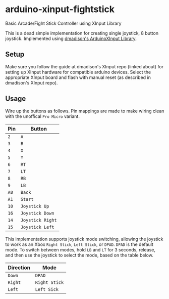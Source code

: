 # arduino-xinput-fightstick
Basic Arcade/Fight Stick Controller using XInput Library

This is a dead simple implementation for creating single joystick, 8 button joystick.  Implemented using [dmadison's ArduinoXInput Library](https://github.com/dmadison/ArduinoXInput).

## Setup
Make sure you follow the guide at dmadison's XInput repo (linked about) for setting up XInput hardware for compatible arduino devices.  Select the appropriate XInput board and flash with manual reset (as described in dmadison's XInput repo).

## Usage
Wire up the buttons as follows.  Pin mappings are made to make wiring clean with the unoffical `Pro Micro` variant.

|Pin|Button|
|---|---|
|`2`|`A`|
|`3`|`B`|
|`4`|`X`|
|`5`|`Y`|
|`6`|`RT`|
|`7`|`LT`|
|`8`|`RB`|
|`9`|`LB`|
|`A0`|`Back`|
|`A1`|`Start`|
|`10`|`Joystick Up`|
|`16`|`Joystick Down`|
|`14`|`Joystick Right`|
|`15`|`Joystick Left`|

This implementation supports joystick mode switching, allowing the joystick to work as an Xbox `Right Stick`, `Left Stick`, or `DPAD`.  `DPAD` is the default mode.  To switch between modes, hold `LB` and `LT` for 3 seconds, release, and then use the joystick to select the mode, based on the table below.

|Direction|Mode|
|---------|----|
|`Down`|`DPAD`|
|`Right`|`Right Stick`|
|`Left`|`Left Sick`|
